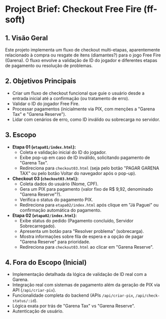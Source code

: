 # Project Brief: Checkout Free Fire (ff-soft)

## 1. Visão Geral

Este projeto implementa um fluxo de checkout multi-etapas, aparentemente relacionado à compra ou resgate de itens (diamantes?) para o jogo Free Fire (Garena). O fluxo envolve a validação de ID do jogador e diferentes etapas de pagamento ou resolução de problemas.

## 2. Objetivos Principais

- Criar um fluxo de checkout funcional que guie o usuário desde a entrada inicial até a confirmação (ou tratamento de erro).
- Validar o ID do jogador Free Fire.
- Processar pagamentos (inicialmente via PIX, com menções a "Garena Tax" e "Garena Reserve").
- Lidar com cenários de erro, como ID inválido ou sobrecarga no servidor.

## 3. Escopo

- **Etapa 01 (`etapa01/index.html`):**
    - Coleta e validação inicial do ID do jogador.
    - Exibe pop-up em caso de ID inválido, solicitando pagamento de "Garena Tax".
    - Redireciona para `checkout03.html` (seja pelo botão "PAGAR GARENA TAX" ou pelo botão Voltar do navegador após o pop-up).
- **Checkout 03 (`checkout03.html`):**
    - Coleta dados do usuário (Nome, CPF).
    - Gera um PIX para pagamento (valor fixo de R$ 9,92, denominado "Garena Reserve"?).
    - Verifica o status do pagamento PIX.
    - Redireciona para `etapa02/index.html` após clique em "Já Paguei" ou confirmação automática do pagamento.
- **Etapa 02 (`etapa02/index.html`):**
    - Exibe status do pedido (Pagamento concluído, Servidor Sobrecarregado).
    - Apresenta um botão para "Resolver problema" (sobrecarga).
    - Mostra informações sobre fila de espera e a opção de pagar "Garena Reserve" para prioridade.
    - Redireciona para `checkout03.html` ao clicar em "Garena Reserve".

## 4. Fora do Escopo (Inicial)

- Implementação detalhada da lógica de validação de ID real com a Garena.
- Integração real com sistemas de pagamento além da geração de PIX via API (`/api/criar-pix`).
- Funcionalidade completa do backend (APIs `/api/criar-pix`, `/api/check-status/:id`).
- Lógica exata por trás de "Garena Tax" vs "Garena Reserve".
- Autenticação de usuário. 